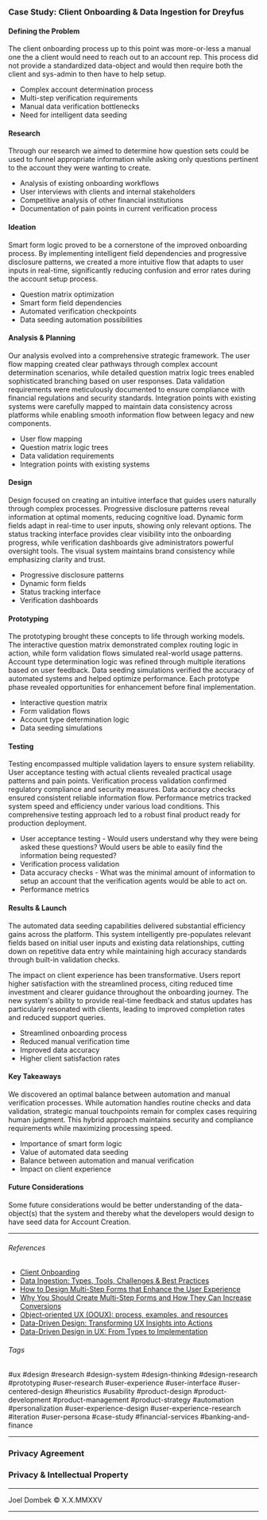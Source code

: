 ### Case Study: Client Onboarding & Data Ingestion for Dreyfus

#### Defining the Problem
The client onboarding process up to this point was more-or-less a manual one the a client would need to reach out to an account rep. This process did not provide a standardized data-object and would then require both the client and sys-admin to then have to help setup.

- Complex account determination process
- Multi-step verification requirements
- Manual data verification bottlenecks
- Need for intelligent data seeding

#### Research
Through our research we aimed to determine how question sets could be used to funnel appropriate information while asking only questions pertinent to the account they were wanting to create.

- Analysis of existing onboarding workflows
- User interviews with clients and internal stakeholders
- Competitive analysis of other financial institutions
- Documentation of pain points in current verification process

#### Ideation
Smart form logic proved to be a cornerstone of the improved onboarding process. By implementing intelligent field dependencies and progressive disclosure patterns, we created a more intuitive flow that adapts to user inputs in real-time, significantly reducing confusion and error rates during the account setup process.

- Question matrix optimization
- Smart form field dependencies
- Automated verification checkpoints
- Data seeding automation possibilities

#### Analysis & Planning
Our analysis evolved into a comprehensive strategic framework. The user flow mapping created clear pathways through complex account determination scenarios, while detailed question matrix logic trees enabled sophisticated branching based on user responses. Data validation requirements were meticulously documented to ensure compliance with financial regulations and security standards. Integration points with existing systems were carefully mapped to maintain data consistency across platforms while enabling smooth information flow between legacy and new components.

- User flow mapping
- Question matrix logic trees
- Data validation requirements
- Integration points with existing systems

#### Design
Design focused on creating an intuitive interface that guides users naturally through complex processes. Progressive disclosure patterns reveal information at optimal moments, reducing cognitive load. Dynamic form fields adapt in real-time to user inputs, showing only relevant options. The status tracking interface provides clear visibility into the onboarding progress, while verification dashboards give administrators powerful oversight tools. The visual system maintains brand consistency while emphasizing clarity and trust.

- Progressive disclosure patterns
- Dynamic form fields
- Status tracking interface
- Verification dashboards

#### Prototyping
The prototyping brought these concepts to life through working models. The interactive question matrix demonstrated complex routing logic in action, while form validation flows simulated real-world usage patterns. Account type determination logic was refined through multiple iterations based on user feedback. Data seeding simulations verified the accuracy of automated systems and helped optimize performance. Each prototype phase revealed opportunities for enhancement before final implementation.

- Interactive question matrix
- Form validation flows
- Account type determination logic
- Data seeding simulations

#### Testing
Testing encompassed multiple validation layers to ensure system reliability. User acceptance testing with actual clients revealed practical usage patterns and pain points. Verification process validation confirmed regulatory compliance and security measures. Data accuracy checks ensured consistent reliable information flow. Performance metrics tracked system speed and efficiency under various load conditions. This comprehensive testing approach led to a robust final product ready for production deployment.

- User acceptance testing - Would users understand why they were being asked these questions? Would users be able to easily find the information being requested?
- Verification process validation
- Data accuracy checks - What was the minimal amount of information to setup an account that the verification agents would be able to act on.
- Performance metrics

#### Results & Launch
The automated data seeding capabilities delivered substantial efficiency gains across the platform. This system intelligently pre-populates relevant fields based on initial user inputs and existing data relationships, cutting down on repetitive data entry while maintaining high accuracy standards through built-in validation checks.

The impact on client experience has been transformative. Users report higher satisfaction with the streamlined process, citing reduced time investment and clearer guidance throughout the onboarding journey. The new system's ability to provide real-time feedback and status updates has particularly resonated with clients, leading to improved completion rates and reduced support queries.

- Streamlined onboarding process
- Reduced manual verification time
- Improved data accuracy
- Higher client satisfaction rates

#### Key Takeaways
We discovered an optimal balance between automation and manual verification processes. While automation handles routine checks and data validation, strategic manual touchpoints remain for complex cases requiring human judgment. This hybrid approach maintains security and compliance requirements while maximizing processing speed.

- Importance of smart form logic
- Value of automated data seeding
- Balance between automation and manual verification
- Impact on client experience


#### Future Considerations
Some future considerations would be better understanding of the data-object(s) that the system and thereby what the developers would design to have seed data for Account Creation.


---

###### References
- [Client Onboarding](https://www.process.st/client-onboarding//)
- [Data Ingestion: Types, Tools, Challenges & Best Practices](https://www.simform.com/blog/data-ingestion/)
- [How to Design Multi-Step Forms that Enhance the User Experience](https://designlab.com/blog/design-multi-step-forms-enhance-user-experience)
- [Why You Should Create Multi-Step Forms and How They Can Increase Conversions](https://blog.hubspot.com/marketing/multi-step-forms)
- [Object-oriented UX (OOUX): process, examples, and resources](https://www.thinkcompany.com/blog/object-oriented-ux-part-1/)
- [Data-Driven Design: Transforming UX Insights into Actions](https://medium.com/theymakedesign/data-driven-design-3cab08aded43)
- [Data-Driven Design in UX: From Types to Implementation](https://www.ramotion.com/blog/data-driven-design-in-ux/)

###### Tags
#ux #design #research #design-system #design-thinking #design-research #prototyping #user-research #user-experience #user-interface #user-centered-design #heuristics #usability #product-design #product-development #product-management #product-strategy #automation #personalization #user-experience-design #user-experience-research #iteration #user-persona #case-study #financial-services #banking-and-finance

---

### Privacy Agreement


### Privacy & Intellectual Property


---

Joel Dombek © X.X.MMXXV 

---

